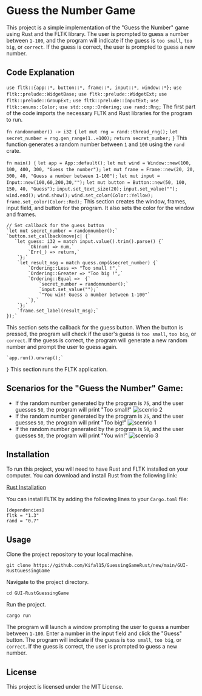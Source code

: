 
# Guess the Number Game
This project is a simple implementation of the "Guess the Number" game using Rust and the FLTK library. The user is prompted to guess a number between `1-100`, and the program will indicate if the guess is `too small`, `too big`, or `correct`. If the guess is correct, the user is prompted to guess a new number.

## Code Explanation
`use fltk::{app::*, button::*, frame::*, input::*, window::*};`
`use fltk::prelude::WidgetBase;`
`use fltk::prelude::WidgetExt;`
`use fltk::prelude::GroupExt;`
`use fltk::prelude::InputExt;`
`use fltk::enums::Color;`
`use std::cmp::Ordering;`
`use rand::Rng;`
The first part of the code imports the necessary FLTK and Rust libraries for the program to run.

`fn randomnumber() -> i32 {`
    `let mut rng = rand::thread_rng();`
    `let secret_number = rng.gen_range(1..=100);`
    `return secret_number;`
`}`
This function generates a random number between `1` and `100` using the `rand` crate.

`fn main() {`
    `let app = App::default();`
    `let mut wind = Window::new(100, 100, 400, 300, "Guess the number");`
    `let mut frame = Frame::new(20, 20, 300, 40, "Guess a number between 1-100");`
    `let mut input = Input::new(100,60,200,30,"");`
    `let mut button = Button::new(50, 100, 150, 40, "Guess");`
    `input.set_text_size(20);`
    `input.set_value("");`
    `wind.end();`
    `wind.show();`
    `wind.set_color(Color::Yellow);`
    `frame.set_color(Color::Red);`
This section creates the window, frames, input field, and button for the program. It also sets the color for the window and frames.

    // Set callback for the guess button
    `let mut secret_number = randomnumber();`
    `button.set_callback(move|c| {`
       `let guess: i32 = match input.value().trim().parse() {`
            `Ok(num) => num,`
            `Err(_) => return,`
        `};`
        `let result_msg = match guess.cmp(&secret_number) {`
            `Ordering::Less => "Too small !",`
            `Ordering::Greater => "Too big !",`
            `Ordering::Equal =>  {`
                `secret_number = randomnumber();`
                `input.set_value("");`
                `"You win! Guess a number between 1-100"`
            `},`
        `};`
        `frame.set_label(result_msg);`
    });`
This section sets the callback for the guess button. When the button is pressed, the program will check if the user's guess is `too small`, `too big`, or `correct`. If the guess is correct, the program will generate a new random number and prompt the user to guess again.

    `app.run().unwrap();`
`}`
This section runs the FLTK application.

## Scenarios for the "Guess the Number" Game:
- If the random number generated by the program is `75`, and the user guesses `50`, the program will print "Too small!" 
![scenrio 2](https://user-images.githubusercontent.com/88394912/226207435-482febae-0973-48d0-9eda-77d7b64ac15e.PNG)
- If the random number generated by the program is `25`, and the user guesses `50`, the program will print "Too big!" 
![scenrio 1](https://user-images.githubusercontent.com/88394912/226207462-6d698df9-e174-4eca-91ef-82618e26f6df.PNG)
- If the random number generated by the program is `50`, and the user guesses `50`, the program will print "You win!"
![scenrio 3](https://user-images.githubusercontent.com/88394912/226207470-2c137af4-0adb-4d48-a323-f24b3ce8b989.PNG)
## Installation
To run this project, you will need to have Rust and FLTK installed on your computer. You can download and install Rust from the following link:

[Rust Installation](https://www.rust-lang.org/learn/get-started)

You can install FLTK by adding the following lines to your `Cargo.toml` file:

```
[dependencies]
fltk = "1.3"
rand = "0.7"
```

## Usage
Clone the project repository to your local machine.

`git clone https://github.com/Kifal15/GuessingGameRust/new/main/GUI-RustGuessingGame`

Navigate to the project directory.

`cd GUI-RustGuessingGame`

Run the project.

`cargo run`

The program will launch a window prompting the user to guess a number between `1-100`. Enter a number in the input field and click the "Guess" button.
The program will indicate if the guess is `too small`, `too big`, or `correct`. If the guess is correct, the user is prompted to guess a new number.

## License
This project is licensed under the MIT License.
